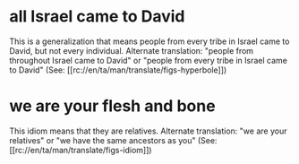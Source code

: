 # all Israel came to David

This is a generalization that means people from every tribe in Israel came to David, but not every individual. Alternate translation: "people from throughout Israel came to David" or "people from every tribe in Israel came to David" (See: [[rc://en/ta/man/translate/figs-hyperbole]])

# we are your flesh and bone

This idiom means that they are relatives. Alternate translation: "we are your relatives" or "we have the same ancestors as you" (See: [[rc://en/ta/man/translate/figs-idiom]])


